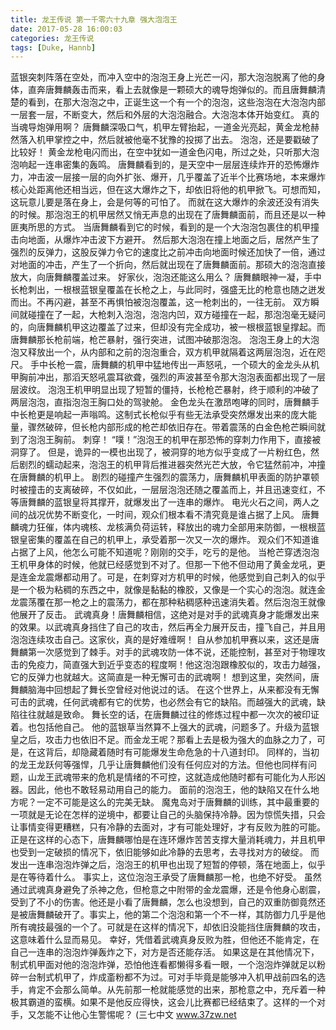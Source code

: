 ```yaml
---
title: 龙王传说 第一千零六十九章 强大泡泡王
date: 2017-05-28 16:00:03
categories: 龙王传说
tags: [Duke, Hannb]
---
```


蓝银突刺阵落在空处，而冲入空中的泡泡王身上光芒一闪，那大泡泡脱离了他的身体，直奔唐舞麟轰击而来，看上去就像是一颗硕大的魂导炮弹似的。而且唐舞麟清楚的看到，在那大泡泡之中，正诞生这一个有一个的泡泡，这些泡泡在大泡泡内部一层套一层，不断变大，然后和外层的大泡泡融合。大泡泡本体开始变红。
真的当魂导炮弹用啊？
唐舞麟深吸口气，机甲左臂抬起，一道金光亮起，黄金龙枪赫然落入机甲掌控之中，然后就被他毫不犹豫的投掷了出去。
泡泡，还是要戳破了比较好！
黄金龙枪电闪而出，在空中犹如一道金色闪电，所过之处，只听那大泡泡响起一连串密集的轰鸣。
唐舞麟看到的，是天空中一层层连续炸开的恐怖爆炸力，冲击波一层接一层的向外扩张、爆开，几乎覆盖了近半个比赛场地，本来爆炸核心处距离他还相当远，但在这大爆炸之下，却依旧将他的机甲掀飞。可想而知，这玩意儿要是落在身上，会是何等的可怕了。
而就在这大爆炸的余波还没有消失的时候。那泡泡王的机甲居然又悄无声息的出现在了唐舞麟面前，而且还是以一种匪夷所思的方式。
当唐舞麟看到它的时候，看到的是一个大泡泡包裹住的机甲撞击向地面，从爆炸冲击波下方避开。
然后那大泡泡在撞上地面之后，居然产生了强烈的反弹力，这股反弹力令它的速度比之前冲击向地面时候还加快了一倍，通过对地面的冲击，产生了一个折向，然后就出现在了唐舞麟面前。那硕大的泡泡直接放大，向唐舞麟覆盖过来。
好家伙，泡泡还能这么用么？
唐舞麟眼神一凝，手中长枪刺出，一根根蓝银皇覆盖在长枪之上，与此同时，强盛无比的枪意也随之迸发而出。不再闪避，甚至不再惧怕被泡泡覆盖，这一枪刺出的，一往无前。
双方瞬间就碰撞在了一起，大枪刺入泡泡，泡泡内凹，双方碰撞在一起，那泡泡毫无疑问的，向唐舞麟机甲这边覆盖了过来，但却没有完全成功，被一根根蓝银皇撑起。而唐舞麟那长枪前端，枪芒暴射，强行突进，试图冲破那泡泡。
泡泡王身上的大泡泡又释放出一个，从内部和之前的泡泡重合，双方机甲就隔着这两层泡泡，近在咫尺。
手中长枪一震，唐舞麟的机甲中猛地传出一声怒吼，一个硕大的金龙头从机甲胸前冲出，那滔天怒吼震耳欲聋，强烈的声波甚至令那大泡泡表面都出现了一层层波纹。
泡泡王机甲明显出现了短暂的僵持，长枪枪芒暴射，终于顺利的冲破了两层泡泡，直指泡泡王胸口处的驾驶舱。
金色龙头在激昂咆哮的同时，唐舞麟手中长枪更是响起一声嗡鸣。这制式长枪似乎有些无法承受突然爆发出来的庞大能量，骤然破碎，但长枪内部形成的枪芒却依旧存在。带着震荡的白金色枪芒瞬间就到了泡泡王胸前。
刺穿！
“噗！”泡泡王的机甲在那恐怖的穿刺力作用下，直接被洞穿了。
但是，诡异的一模也出现了，被洞穿的地方似乎变成了一片粉红色，然后剧烈的蠕动起来，泡泡王的机甲背后推进器突然光芒大放，令它猛然前冲，冲撞在唐舞麟的机甲上。
剧烈的碰撞产生强烈的震荡力，唐舞麟机甲表面的防护罩顿时被撞击的支离破碎，不仅如此，一层层泡泡还随之覆盖而上，并且迅速变红，不等唐舞麟的蓝银皇将其撑开，就爆发出了一连串的爆炸。
电光火石之间，两人之间的战况优势不断变化，一时间，观众们根本看不清究竟是谁占据了上风。
唐舞麟魂力狂催，体内魂核、龙核满负荷运转，释放出的魂力全部用来防御，一根根蓝银皇密集的覆盖在自己的机甲上，承受着那一次又一次的爆炸。
观众们不知道谁占据了上风，他怎么可能不知道呢？刚刚的交手，吃亏的是他。
当枪芒穿透泡泡王机甲身体的时候，他就已经感觉到不对了。但那一下他不但动用了黄金龙吼，更是连金龙震爆都动用了。可是，在刺穿对方机甲的时候，他感觉到自己刺入的似乎是一个极为粘稠的东西之中，就像是黏黏的橡胶，又像是一个实心的泡泡。就连金龙震荡覆在那一枪之上的震荡力，都在那种粘稠感种迅速消失着。然后泡泡王就像他展开了反击。
武魂真身！唐舞麟相信，这绝对是对手的武魂真身才能爆发出来的效果。以武魂真身挡住了自己的攻击，然后再全力展开反击，撞飞自己，并且用泡泡连续攻击自己。这家伙，真的是好难缠啊！
自从参加机甲赛以来，这还是唐舞麟第一次感觉到了棘手。对手的武魂攻防一体不说，还能控制，甚至对于物理攻击的免疫力，简直强大到近乎变态的程度啊！他这泡泡跟橡胶似的，攻击力越强，它的反弹力也就越大。这简直是一种无懈可击的武魂啊！
想到这里，突然间，唐舞麟脑海中回想起了舞长空曾经对他说过的话。
在这个世界上，从来都没有无懈可击的武魂，任何武魂都有它的优势，也必然会有它的缺陷。而越强大的武魂，缺陷往往就越是致命。
舞长空的话，在唐舞麟过往的修炼过程中都一次次的被印证着。也包括他自己。
他的蓝银草当然算不上强大的武魂，问题多了。升级为蓝银皇之后，攻击力也依旧不足。而金龙王呢？那看上去是极为强大的血脉之力了，可是，在这背后，却隐藏着随时有可能爆发生命危急的十八道封印。
同样的，当初的龙王龙跃何等强悍，几乎让唐舞麟他们没有任何应对的方法。但他也同样有问题，山龙王武魂带来的危机是情绪的不可控，这就造成他随时都有可能化为人形凶器。因此，他也不敢轻易动用自己的能力。
面前的泡泡王，他的缺陷又在什么地方呢？一定不可能是这么的完美无缺。
魔鬼岛对于唐舞麟的训练，其中最重要的一项就是无论在怎样的逆境中，都要让自己的头脑保持冷静。因为惊慌失措，只会让事情变得更糟糕，只有冷静的去面对，才有可能处理好，才有反败为胜的可能。
正是在这样的心态下，唐舞麟哪怕是在连环爆炸苦苦支撑大量消耗魂力，并且机甲也受到一定破损的情况下，依旧能够如此冷静的去思考，去寻找对方的破绽。
而发出一连串泡泡炸弹之后，泡泡王的机甲也出现了短暂的停顿，落在地面上，似乎是在等待着什么。
事实上，这位泡泡王承受了唐舞麟那一枪，也绝不好受。
虽然通过武魂真身避免了杀神之危，但枪意之中附带的金龙震爆，还是令他身心剧震，受到了不小的伤害。他还是小看了唐舞麟，怎么也没想到，自己的双重防御竟然还是被唐舞麟破开了。事实上，他的第二个泡泡和第一个不一样，其防御力几乎是他所有魂技最强的一个了。可就是在这样的情况下，却依旧没能挡住唐舞麟的攻击，这意味着什么显而易见。
幸好，凭借着武魂真身反败为胜，但他还不能肯定，在自己一连串的泡泡炸弹轰炸之下，对方是否还能存活。
如果这是在其他情况下，制式机甲面对他的泡泡炸弹，恐怕他连看都懒得多看一眼，一个泡泡炸弹就足以粉碎一台制式机甲了，炸成齑粉都不为过。可对手毕竟是能够冲入机甲战前四名的选手，肯定不会那么简单。从先前那一枪就能感觉的出来，那枪意之中，充斥着一种极其霸道的蛮横。如果不是他反应得快，这会儿比赛都已经结束了。这样的一个对手，又怎能不让他心生警惕呢？
(三七中文 www.37zw.net